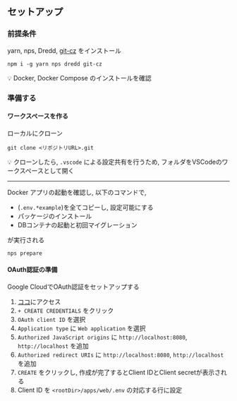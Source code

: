 ## セットアップ

### 前提条件

yarn, nps, Dredd, [git-cz](https://www.npmjs.com/package//git-cz) をインストール

```
npm i -g yarn nps dredd git-cz
```

💡 Docker, Docker Compose のインストールを確認

### 準備する

#### ワークスペースを作る

ローカルにクローン

```
git clone <リポジトリURL>.git
```

💡 クローンしたら, `.vscode` による設定共有を行うため, フォルダをVSCodeのワークスペースとして開く

---

Docker アプリの起動を確認し, 以下のコマンドで,

- (`.env.*example`)を全てコピーし, 設定可能にする
- パッケージのインストール
- DBコンテナの起動と初回マイグレーション

が実行される

```
nps prepare
```

#### OAuth認証の準備

Google CloudでOAuth認証をセットアップする

1. [ココ](https://console.cloud.google.com/apis/credentials)にアクセス
2. `+ CREATE CREDENTIALS` をクリック
3. `OAuth client ID` を選択
4. `Application type` に `Web application` を選択
5. `Authorized JavaScript origins` に `http://localhost:8080`, `http://localhost` を追加
6. `Authorized redirect URIs` に `http://localhost:8080`, `http://localhost` を追加
7. `CREATE` をクリックし, 作成が完了するとClient IDとClient secretが表示される
8. Client ID を `<rootDir>/apps/web/.env` の対応する行に設定
